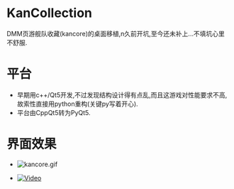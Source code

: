 # KanCollection
DMM页游舰队收藏(kancore)的桌面移植,n久前开坑,至今还未补上...不填坑心里不舒服.

# 平台
* 早期用c++/Qt5开发,不过发现结构设计得有点乱,而且这游戏对性能要求不高,故索性直接用python重构(关键py写着开心).
* 平台由CppQt5转为PyQt5.

# 界面效果
* ![kancore.gif](https://i.loli.net/2019/06/09/5cfca478e434d88661.gif)


* <a href="http://www.acfun.cn/v/ac4092289" rel="Video"><img src="https://i.loli.net/2018/08/12/5b6fe9a0c232d.png" alt="Video"></a>
